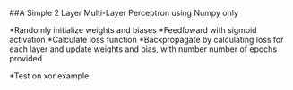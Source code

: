 ##A Simple 2 Layer Multi-Layer Perceptron using Numpy only

*Randomly initialize weights and biases
*Feedfoward with sigmoid activation
*Calculate loss function
*Backpropagate by calculating loss for each layer and update weights and bias, with number number of epochs provided

*Test on xor example
